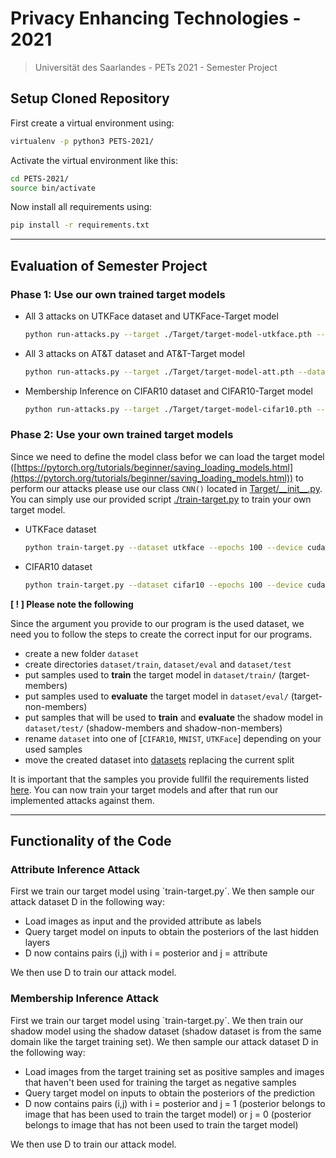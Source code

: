 # Privacy Enhancing Technologies - 2021
> Universität des Saarlandes - PETs 2021 - Semester Project

## Setup Cloned Repository
First create a virtual environment using:
```bash
virtualenv -p python3 PETS-2021/
```
Activate the virtual environment like this:
```bash
cd PETS-2021/
source bin/activate
```
Now install all requirements using:
```bash
pip install -r requirements.txt
```
---

## Evaluation of Semester Project

### Phase 1: Use our own trained target models
- All 3 attacks on UTKFace dataset and UTKFace-Target model
    ```bash
    python run-attacks.py --target ./Target/target-model-utkface.pth --dataset utkface --inferred-attribute race --device cuda
    ```
    
- All 3 attacks on AT&T dataset and AT&T-Target model
    ```bash
    python run-attacks.py --target ./Target/target-model-att.pth --dataset att --inferred-attribute glasses --device cuda
    ```

- Membership Inference on CIFAR10 dataset and CIFAR10-Target model
    ```bash
    python run-attacks.py --target ./Target/target-model-cifar10.pth --dataset cifar10 --device cuda
    ```


### Phase 2: Use your own trained target models
Since we need to define the model class befor we can load the target model ([https://pytorch.org/tutorials/beginner/saving_loading_models.html](https://pytorch.org/tutorials/beginner/saving_loading_models.html)) to perform our attacks please use our class `CNN()` located in [Target/\_\_init__.py](Target/__init__.py). You can simply use our provided script [./train-target.py](train-target.py) to train your own target model. 
- UTKFace dataset
    ```bash
    python train-target.py --dataset utkface --epochs 100 --device cuda
    ```
- CIFAR10 dataset
    ```bash
    python train-target.py --dataset cifar10 --epochs 100 --device cuda
    ```

**[ ! ] Please note the following**

Since the argument you provide to our program is the used dataset, we need you to follow the steps to create the correct input for our programs.

- create a new folder `dataset`
- create directories `dataset/train`, `dataset/eval` and `dataset/test`
- put samples used to **train** the target model in `dataset/train/` (target-members)
- put samples used to **evaluate** the target model in `dataset/eval/` (target-non-members)
- put samples that will be used to **train** and **evaluate** the shadow model in `dataset/test/` (shadow-members and shadow-non-members)
- rename `dataset` into one of [`CIFAR10`, `MNIST`, `UTKFace`] depending on your used samples 
- move the created dataset into [datasets](datasets/) replacing the current split

It is important that the samples you provide fullfil the requirements listed [here](datasets/README.md). You can now train your target models and after that run our implemented attacks against them.

---

## Functionality of the Code

### Attribute Inference Attack
First we train our target model using `train-target.py´.
We then sample our attack dataset D in the following way:

- Load images as input and the provided attribute as labels
- Query target model on inputs to obtain the posteriors of the last hidden layers
- D now contains pairs (i,j) with i = posterior and j = attribute

We then use D to train our attack model.

### Membership Inference Attack
First we train our target model using `train-target.py´.
We then train our shadow model using the shadow dataset (shadow dataset is from the same domain like the target training set).
We then sample our attack dataset D in the following way:

- Load images from the target training set as positive samples and images that haven't been used for training the target as negative samples
- Query target model on inputs to obtain the posteriors of the prediction
- D now contains pairs (i,j) with i = posterior and j = 1 (posterior belongs to image that has been used to train the target model) or j = 0 (posterior belongs to image that has not been used to train the target model)

We then use D to train our attack model.